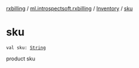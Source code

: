 [rxbilling](../../index.md) / [ml.introspectsoft.rxbilling](../index.md) / [Inventory](index.md) / [sku](./sku.md)

# sku

`val sku: `[`String`](https://kotlinlang.org/api/latest/jvm/stdlib/kotlin/-string/index.html)

product sku

